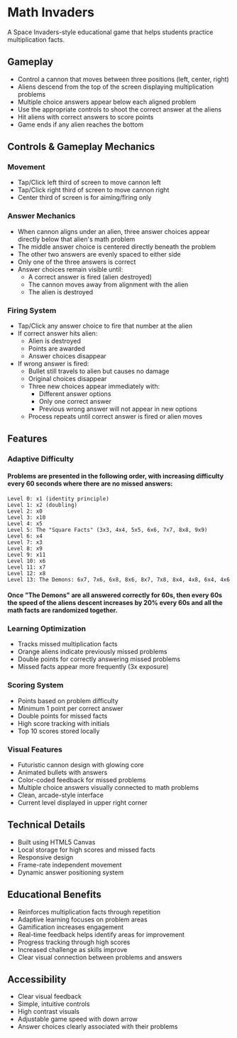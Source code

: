 # Math Invaders

A Space Invaders-style educational game that helps students practice multiplication facts.

## Gameplay

- Control a cannon that moves between three positions (left, center, right)
- Aliens descend from the top of the screen displaying multiplication problems
- Multiple choice answers appear below each aligned problem
- Use the appropriate controls to shoot the correct answer at the aliens
- Hit aliens with correct answers to score points
- Game ends if any alien reaches the bottom

## Controls & Gameplay Mechanics

### Movement
- Tap/Click left third of screen to move cannon left
- Tap/Click right third of screen to move cannon right
- Center third of screen is for aiming/firing only

### Answer Mechanics
- When cannon aligns under an alien, three answer choices appear directly below that alien's math problem
- The middle answer choice is centered directly beneath the problem
- The other two answers are evenly spaced to either side
- Only one of the three answers is correct
- Answer choices remain visible until:
  - A correct answer is fired (alien destroyed)
  - The cannon moves away from alignment with the alien
  - The alien is destroyed

### Firing System
- Tap/Click any answer choice to fire that number at the alien
- If correct answer hits alien:
  - Alien is destroyed
  - Points are awarded
  - Answer choices disappear
- If wrong answer is fired:
  - Bullet still travels to alien but causes no damage
  - Original choices disappear
  - Three new choices appear immediately with:
    - Different answer options
    - Only one correct answer
    - Previous wrong answer will not appear in new options
  - Process repeats until correct answer is fired or alien moves

## Features

### Adaptive Difficulty 
#### Problems are presented in the following order, with increasing difficulty every 60 seconds where there are no missed answers:
    Level 0: x1 (identity principle)
    Level 1: x2 (doubling)
    Level 2: x0 
    Level 3: x10
    Level 4: x5
    Level 5: The "Square Facts" (3x3, 4x4, 5x5, 6x6, 7x7, 8x8, 9x9)
    Level 6: x4
    Level 7: x3
    Level 8: x9
    Level 9: x11
    Level 10: x6
    Level 11: x7
    Level 12: x8
    Level 13: The Demons: 6x7, 7x6, 6x8, 8x6, 8x7, 7x8, 8x4, 4x8, 6x4, 4x6

#### Once "The Demons" are all answered correctly for 60s, then every 60s the speed of the aliens descent increases by 20% every 60s and all the math facts are randomized together.

### Learning Optimization
- Tracks missed multiplication facts
- Orange aliens indicate previously missed problems
- Double points for correctly answering missed problems
- Missed facts appear more frequently (3x exposure)

### Scoring System
- Points based on problem difficulty
- Minimum 1 point per correct answer
- Double points for missed facts
- High score tracking with initials
- Top 10 scores stored locally

### Visual Features
- Futuristic cannon design with glowing core
- Animated bullets with answers
- Color-coded feedback for missed problems
- Multiple choice answers visually connected to math problems
- Clean, arcade-style interface
- Current level displayed in upper right corner

## Technical Details

- Built using HTML5 Canvas
- Local storage for high scores and missed facts
- Responsive design
- Frame-rate independent movement
- Dynamic answer positioning system

## Educational Benefits

- Reinforces multiplication facts through repetition
- Adaptive learning focuses on problem areas
- Gamification increases engagement
- Real-time feedback helps identify areas for improvement
- Progress tracking through high scores
- Increased challenge as skills improve
- Clear visual connection between problems and answers

## Accessibility

- Clear visual feedback
- Simple, intuitive controls
- High contrast visuals
- Adjustable game speed with down arrow
- Answer choices clearly associated with their problems
